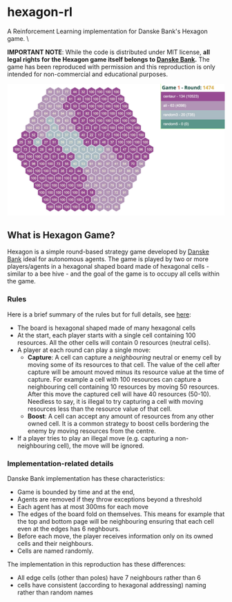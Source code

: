 # hexagon-rl
A Reinforcement Learning implementation for Danske Bank's Hexagon game. \

**IMPORTANT NOTE**: While the code is distributed under MIT license, **all legal rights for the Hexagon game itself belongs to [Danske Bank](https://danskebank.com/).** The game has been reproduced with permission and this reproduction is only intended for non-commercial and educational purposes.

![hexagon](https://raw.githubusercontent.com/aliostad/hexagon-rl/master/hexagon.jpg)

## What is Hexagon Game?
Hexagon is a simple round-based strategy game developed by [Danske Bank](https://danskebank.com/) ideal for autonomous agents. The game is played by two or more players/agents in a hexagonal shaped board made of hexagonal cells - similar to a bee hive - and the goal of the game is to occupy all cells within the game.

### Rules
Here is a brief summary of the rules but for full details, see [here](https://playhexagon.com/PublicRules):

 - The board is hexagonal shaped made of many hexagonal cells
 - At the start, each player starts with a single cell containing 100 resources. All the other cells will contain 0 resources (neutral cells).
 - A player at each round can play a single move:
   - **Capture**: A cell can capture a *neighbouring* neutral or enemy cell by moving some of its resources to that cell. The value of the cell after capture will be amount moved minus its resource value at the time of capture. For example a cell with 100 resources can capture a neighbouring cell containing 10 resources by moving 50 resources. After this move the captured cell will have 40 resources (50-10). Needless to say, it is illegal to try capturing a cell with moving resources less than the resource value of that cell.
   - **Boost**: A cell can accept any amount of resources from any other owned cell. It is a common strategy to boost cells bordering the enemy by moving resources from the centre.
 - If a player tries to play an illegal move (e.g. capturing a non-neighbouring cell), the move will be ignored.
 
### Implementation-related details
Danske Bank implementation has these characteristics:

 - Game is bounded by time and at the end, 
 - Agents are removed if they throw exceptions beyond a threshold
 - Each agent has at most 300ms for each move
 - The edges of the board fold on themselves. This means for example that the top and bottom page will be neighbouring ensuring that each cell even at the edges has 6 neghbours.
 - Before each move, the player receives information only on its owned cells and their neighbours.
 - Cells are named randomly.

The implementation in this reproduction has these differences:
 - All edge cells (other than poles) have 7 neighbours rather than 6
 - cells have consistent (according to hexagonal addressing) naming rather than random names



